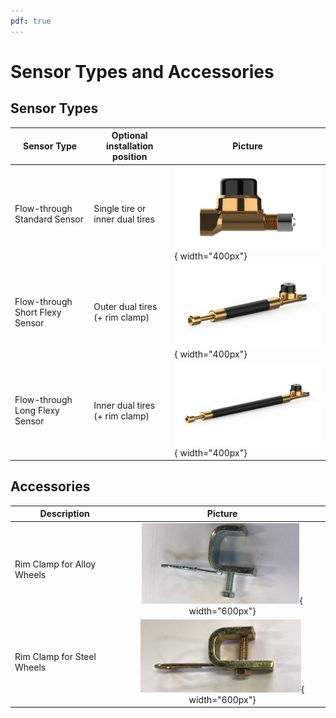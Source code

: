 ```yaml
---
pdf: true
---
```


# Sensor Types and Accessories

## Sensor Types

|**Sensor Type** | **Optional installation position** | **Picture** |
|----------------|--------|--------|
| Flow-through Standard Sensor | Single tire or inner dual tires | ![Step 1](images/ft_standard.jpg){ width="400px"}        |
| Flow-through Short Flexy Sensor | Outer dual tires (+ rim clamp) | ![Step 2](images/ft_flexy_short.jpg){ width="400px"}             |
| Flow-through Long Flexy Sensor | Inner dual tires (+ rim clamp)  | ![Step 3](images/ft_flexy_long.jpg){ width="400px"}       |

## Accessories

|**Description** | **Picture**                        |
|----------------|:--------:|
| Rim Clamp for Alloy Wheels | ![Alloy Rim Clamp](images/alloy_clamp.png){ width="600px"}        |
| Rim Clamp for Steel Wheels | ![Steel Rim Clamp](images/steel_clamp.png){ width="600px"} |
